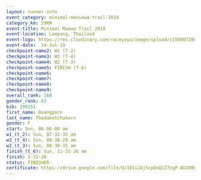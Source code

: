 ```yaml
---
layout: runner-info 
event_category: minimal-meniewa-trail-2019 
category_km: 29KM 
event-title: Minimal Maewa Trail 2019 
event-location: Lampang, Thailand 
event-logo: https://res.cloudinary.com/raceyaya/image/upload/v1569072805/logo/minimal-trail_ktnvsp.jpg 
event-date:  14-Jul-19 
checkpoint-name2: W1 (T-2) 
checkpoint-name3: W3 (T-4) 
checkpoint-name4: W2 (T-3) 
checkpoint-name5: FINISH (T-6) 
checkpoint-name6: 
checkpoint-name7: 
checkpoint-name8: 
checkpoint-name9: 
overall_rank: 168
gender_rank: 63
bib: 290151
first_name: Duangporn
last_name: Thadakotchakorn
gender: F
start: Sun, 06-00-00 am
w1_(t_2): Sun, 07-32-35 am
w3_(t_4): Sun, 09-38-29 am
w2_(t_3): Sun, 08-30-35 am
finish_(t_6): Sun, 11-31-26 am
finish: 5-31-26
status: FINISHER
certificate: https://drive.google.com/file/d/101iJXjScpDnQ1Z7zgP-8U2O0OzmqlEbv/view?usp=sharing
---
```

